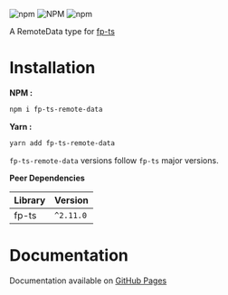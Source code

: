 ![npm](https://img.shields.io/npm/v/fp-ts-remote-data?style=flat-square)
![NPM](https://img.shields.io/npm/l/fp-ts-remote-data?style=flat-square)
![npm](https://img.shields.io/npm/dm/fp-ts-remote-data?style=flat-square)

A RemoteData type for [fp-ts](https://github.com/gcanti/fp-ts)

# Installation

**NPM :** 

```sh
npm i fp-ts-remote-data
```

**Yarn :**

```sh
yarn add fp-ts-remote-data
```

`fp-ts-remote-data` versions follow `fp-ts` major versions. 

**Peer Dependencies**

| Library | Version   |
| ------- |-----------|
| fp-ts   | `^2.11.0` |

# Documentation

Documentation available on [GitHub Pages](https://sylcastaing.github.io/fp-ts-remote-data/)
